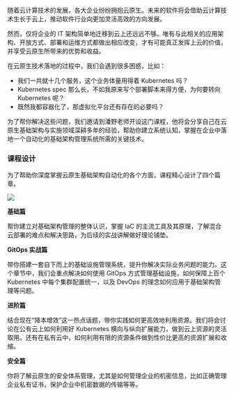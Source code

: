 随着云计算技术的发展，各大企业纷纷拥抱云原生。未来的软件将会借助云计算技术生长于云上，推动软件行业向更加灵活高效的方向发展。

然而，仅将企业的 IT 架构简单地迁移到云上还远远不够。唯有与此相关的应用架构、开放方式、部署和运维方式都做出相应改变，才有可能真正发挥上云的价值，并享受云原生所带来的优势和收益。

在云原生技术落地的过程中，我们会遇到很多困惑，比如：

- 我们一共就十几个服务，这个业务体量用得着 Kubernetes 吗？
- Kubernetes spec 那么长，不如我原来写个部署脚本来得方便，为何要转向 Kubernetes 呢？
- 既然我都容器化了，那虚拟化平台还有存在的必要吗？

为了帮你解决这些问题，我们邀请到潘野老师开设这门课程，他将会分享自己在云原生基础架构与实施领域深耕多年的经验，帮助你建立系统认知，掌握在企业中落地一个自动化的基础架构管理系统所需的关键技术。

### 课程设计

为了帮助你深度掌握云原生基础架构自动化的各个方面，课程精心设计了四个篇章。

![](https://static001.geekbang.org/resource/image/d3/e6/d373db9073108df1b9b80a82b102c6e6.jpg?wh=1672x1112)

**基础篇**

帮你建立对基础架构管理的整体认识，掌握 IaC 的主流工具及其原理，了解混合云部署的难点和解决思路，为后续的实战讲解做好理论铺垫。

**GitOps 实战篇**

带你搭建一套自下而上的基础设施管理系统，提升你解决实际业务问题的能力。这个章节中，我们会重点解决如何使用 GitOps 方式管理基础设施，如何保障上百个 Kubernetes 中每个集群配置统一，以及 DevOps 的理念如何应用于基础架构管理等问题。

**进阶篇**

结合现在“降本增效”这一热点话题，带你实践如何更高效地利用资源。我们将会讨论在公有云上如何利用好 Kubernetes 横向与纵向扩展能力，做到云上资源的灵活取用。还有在私有云中，如何利用有限的资源条件做到性价比更高的资源扩展和收缩。

**安全篇**

你将了解云原生的安全体系管理，尤其是如何管理企业的机密信息，比如正确管理企业私有证书，保护企业中机密数据的传输等等。